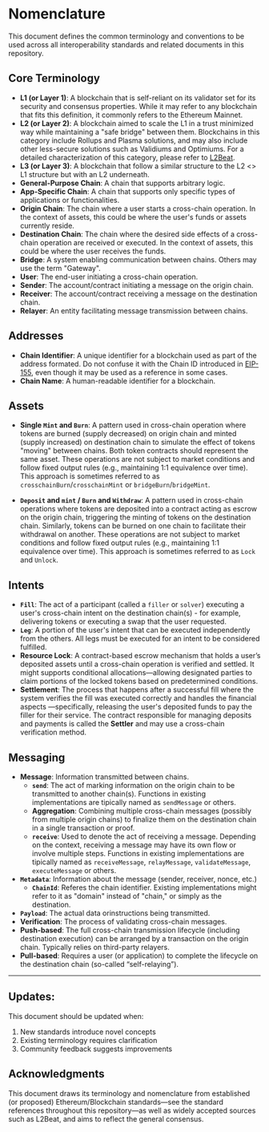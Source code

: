 # Nomenclature

This document defines the common terminology and conventions to be used across all interoperability standards and related documents in this repository.

## Core Terminology

- **L1 (or Layer 1)**: A blockchain that is self-reliant on its validator set for its security and consensus properties. While it may refer to any blockchain that fits this definition, it commonly refers to the Ethereum Mainnet.
- **L2 (or Layer 2)**: A blockchain aimed to scale the L1 in a trust minimized way  while maintaining a "safe bridge" between them. Blockchains in this category include Rollups and Plasma solutions, and may also include other less-secure solutions such as Validiums and Optimiums. For a detailed characterization of this category, please refer to [L2Beat](https://l2beat.com/).
- **L3 (or Layer 3)**: A blockchain that follow a similar structure to the L2 <> L1 structure but with an L2 underneath.
- **General-Purpose Chain**: A chain that supports arbitrary logic.
- **App-Specific Chain**: A chain that supports only specific types of applications or functionalities.
- **Origin Chain**: The chain where a user starts a cross-chain operation. In the context of assets, this could be where the user's funds or assets currently reside.
- **Destination Chain**: The chain where the desired side effects of a cross-chain operation are received or executed. In the context of assets, this could be where the user receives the funds.
- **Bridge**: A system enabling communication between chains. Others may use the term "Gateway".
- **User**: The end-user initiating a cross-chain operation.
- **Sender**: The account/contract initiating a message on the origin chain.
- **Receiver**: The account/contract receiving a message on the destination chain.
- **Relayer**: An entity facilitating message transmission between chains.


## Addresses

- **Chain Identifier**: A unique identifier for a blockchain used as part of the address formated. Do not confuse it with the Chain ID introduced in [EIP-155](https://github.com/ethereum/EIPs/blob/master/EIPS/eip-155.md), even though it may be used as a reference in some cases.
- **Chain Name**: A human-readable identifier for a blockchain.

## Assets

- **Single `Mint` and `Burn`**: A pattern used in cross-chain operation where tokens are burned (supply decreased) on origin chain and minted (supply increased) on destination chain to simulate the effect of tokens "moving" between chains. Both token contracts should represent the same asset. These operations are not subject to market conditions and follow fixed output rules (e.g., maintaining 1:1 equivalence over time). This approach is sometimes referred to as `crosschainBurn`/`crosschainMint` or `bridgeBurn`/`bridgeMint`.

- **`Deposit` and `mint` / `Burn` and `Withdraw`**:  A pattern used in cross-chain operations where tokens are deposited into a contract acting as escrow on the origin chain, triggering the minting of tokens on the destination chain. Similarly, tokens can be burned on one chain to facilitate their withdrawal on another. These operations are not subject to market conditions and follow fixed output rules (e.g., maintaining 1:1 equivalence over time). This approach is sometimes referred to as `Lock` and `Unlock`.

## Intents

- **`Fill`**: The act of a participant (called a `filler` or `solver`) executing a user's cross-chain intent on the destination chain(s) - for example, delivering tokens or executing a swap that the user requested.
- **`Leg`**: A portion of the user's intent that can be executed independently from the others. All legs must be executed for an intent to be considered fulfilled.
- **Resource Lock**: A contract-based escrow mechanism that holds a user’s deposited assets until a cross-chain operation is verified and settled. It might supports conditional allocations—allowing designated parties to claim portions of the locked tokens based on predetermined conditions.
- **Settlement**: The process that happens after a successful fill where the system verifies the fill was executed correctly and handles the financial aspects —specifically, releasing the user's deposited funds to pay the filler for their service. The contract responsible for managing deposits and payments is called the **Settler** and may use a cross-chain verification method.

## Messaging

- **Message**: Information transmitted between chains.
  - **`send`**: The act of marking information on the origin chain to be transmitted to another chain(s). Functions in existing implementations are tipically named as `sendMessage` or others.
  - **Aggregation**: Combining multiple cross-chain messages (possibly from multiple origin chains) to finalize them on the destination chain in a single transaction or proof.
  - **`receive`**: Used to denote the act of receiving a message. Depending on the context, receiving a message may have its own flow or involve multiple steps. Functions in existing implementations are tipically named as `receiveMessage`, `relayMessage`, `validateMessage`, `executeMessage` or others.
- **`Metadata`**: Information about the message (sender, receiver, nonce, etc.)
  - **`ChainId`**: Referes the chain identifier. Existing implementations might refer to it as "domain" instead of "chain," or simply as the destination.
- **`Payload`**: The actual data orinstructions being transmitted.
- **Verification**: The process of validating cross-chain messages.
- **Push-based**: The full cross-chain transmission lifecycle (including destination execution) can be arranged by a transaction on the origin chain. Typically relies on third-party relayers.
- **Pull-based**: Requires a user (or application) to complete the lifecycle on the destination chain (so-called “self-relaying”).
 


---



## Updates:

This document should be updated when:
1. New standards introduce novel concepts
2. Existing terminology requires clarification
3. Community feedback suggests improvements

## Acknowledgments

This document draws its terminology and nomenclature from established (or proposed) Ethereum/Blockchain standards—see the standard references throughout this repository—as well as widely accepted sources such as L2Beat, and aims to reflect the general consensus.
